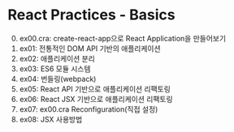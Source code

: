 # React Practices - Basics

0. ex00.cra: create-react-app으로 React Application을 만들어보기
1. ex01: 전통적인 DOM API 기반의 애플리케이션
2. ex02: 애플리케이션 분리
3. ex03: ES6 모듈 시스템
4. ex04: 번들링(webpack)
5. ex05: React API 기반으로 애플리케이션 리팩토링
6. ex06: React JSX 기반으로 애플리케이션 리팩토링
7. ex07: ex00.cra Reconfiguration(직접 설정)
8. ex08: JSX 사용방법